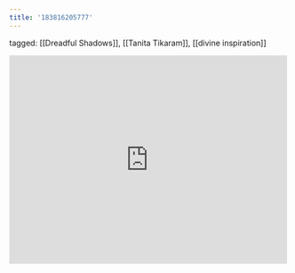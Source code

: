 ```yaml
---
title: '183816205777'
---
```

tagged: [[Dreadful Shadows]], [[Tanita Tikaram]], [[divine inspiration]]
<iframe allow="accelerometer; autoplay; clipboard-write; encrypted-media; gyroscope; picture-in-picture" allowfullscreen="" frameborder="0" height="375" id="youtube_iframe" src="https://www.youtube.com/embed/-hEj7rtaUf0?feature=oembed&amp;enablejsapi=1&amp;origin=https://safe.txmblr.com&amp;wmode=opaque" width="500"></iframe>